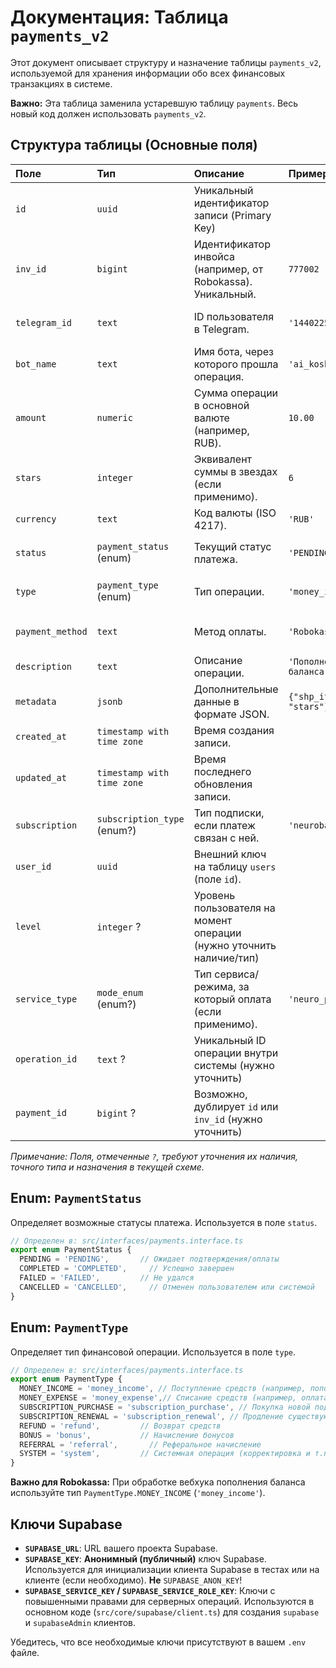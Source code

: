 # Документация: Таблица `payments_v2`

Этот документ описывает структуру и назначение таблицы `payments_v2`, используемой для хранения информации обо всех финансовых транзакциях в системе.

**Важно:** Эта таблица заменила устаревшую таблицу `payments`. Весь новый код должен использовать `payments_v2`.

## Структура таблицы (Основные поля)

| Поле             | Тип                      | Описание                                                                 | Пример                   | Примечания                                    |
| :--------------- | :----------------------- | :----------------------------------------------------------------------- | :----------------------- | :-------------------------------------------- |
| `id`             | `uuid`                   | Уникальный идентификатор записи (Primary Key)                          |                          | Генерируется автоматически                   |
| `inv_id`         | `bigint`                 | Идентификатор инвойса (например, от Robokassa). Уникальный.             | `777002`                 | Используется для связи с внешними системами |
| `telegram_id`    | `text`                   | ID пользователя в Telegram.                                             | `'144022504'`            | Связь с таблицей `users` (по `telegram_id`)   |
| `bot_name`       | `text`                   | Имя бота, через которого прошла операция.                             | `'ai_koshey_bot'`        |                                               |
| `amount`         | `numeric`                | Сумма операции в основной валюте (например, RUB).                       | `10.00`                  |                                               |
| `stars`          | `integer`                | Эквивалент суммы в звездах (если применимо).                          | `6`                      | Может быть `NULL`                             |
| `currency`       | `text`                   | Код валюты (ISO 4217).                                                  | `'RUB'`                  |                                               |
| `status`         | `payment_status` (enum)  | Текущий статус платежа.                                                 | `'PENDING'`              | См. Enum `PaymentStatus` ниже.              |
| `type`           | `payment_type` (enum)    | Тип операции.                                                           | `'money_income'`         | См. Enum `PaymentType` ниже.                |
| `payment_method` | `text`                   | Метод оплаты.                                                           | `'Robokassa'`            | `'Telegram'`, `'Manual'`, `'System'` и др.    |
| `description`    | `text`                   | Описание операции.                                                      | `'Пополнение баланса'` |                                               |
| `metadata`       | `jsonb`                  | Дополнительные данные в формате JSON.                                   | `{"shp_item": "stars"}` |                                               |
| `created_at`     | `timestamp with time zone` | Время создания записи.                                                  |                          | Устанавливается автоматически                |
| `updated_at`     | `timestamp with time zone` | Время последнего обновления записи.                                       |                          | Обновляется автоматически                    |
| `subscription`   | `subscription_type` (enum?) | Тип подписки, если платеж связан с ней.                               | `'neurobase'`            | Может быть `NULL`                             |
| `user_id`        | `uuid`                   | Внешний ключ на таблицу `users` (поле `id`).                          |                          | Обеспечивает целостность данных           |
| `level`          | `integer` ?              | Уровень пользователя на момент операции (нужно уточнить наличие/тип)    |                          |                                               |
| `service_type`   | `mode_enum` (enum?)      | Тип сервиса/режима, за который оплата (если применимо).                 | `'neuro_photo_v2'`     |                                               |
| `operation_id`   | `text` ?                 | Уникальный ID операции внутри системы (нужно уточнить)                  |                          |                                               |
| `payment_id`     | `bigint` ?               | Возможно, дублирует `id` или `inv_id` (нужно уточнить)                  |                          |                                               |

*Примечание: Поля, отмеченные `?`, требуют уточнения их наличия, точного типа и назначения в текущей схеме.*

## Enum: `PaymentStatus`

Определяет возможные статусы платежа. Используется в поле `status`.

```typescript
// Определен в: src/interfaces/payments.interface.ts
export enum PaymentStatus {
  PENDING = 'PENDING',       // Ожидает подтверждения/оплаты
  COMPLETED = 'COMPLETED',     // Успешно завершен
  FAILED = 'FAILED',         // Не удался
  CANCELLED = 'CANCELLED',     // Отменен пользователем или системой
}
```

## Enum: `PaymentType`

Определяет тип финансовой операции. Используется в поле `type`.

```typescript
// Определен в: src/interfaces/payments.interface.ts
export enum PaymentType {
  MONEY_INCOME = 'money_income', // Поступление средств (например, пополнение баланса)
  MONEY_EXPENSE = 'money_expense',// Списание средств (например, оплата услуги)
  SUBSCRIPTION_PURCHASE = 'subscription_purchase', // Покупка новой подписки
  SUBSCRIPTION_RENEWAL = 'subscription_renewal', // Продление существующей подписки
  REFUND = 'refund',         // Возврат средств
  BONUS = 'bonus',           // Начисление бонусов
  REFERRAL = 'referral',       // Реферальное начисление
  SYSTEM = 'system',         // Системная операция (корректировка и т.п.)
}
```
**Важно для Robokassa:** При обработке вебхука пополнения баланса используйте тип `PaymentType.MONEY_INCOME` (`'money_income'`).

## Ключи Supabase

*   **`SUPABASE_URL`**: URL вашего проекта Supabase.
*   **`SUPABASE_KEY`**: **Анонимный (публичный)** ключ Supabase. Используется для инициализации клиента Supabase в тестах или на клиенте (если необходимо). **Не** `SUPABASE_ANON_KEY`!
*   **`SUPABASE_SERVICE_KEY` / `SUPABASE_SERVICE_ROLE_KEY`**: Ключи с повышенными правами для серверных операций. Используются в основном коде (`src/core/supabase/client.ts`) для создания `supabase` и `supabaseAdmin` клиентов.

Убедитесь, что все необходимые ключи присутствуют в вашем `.env` файле. 